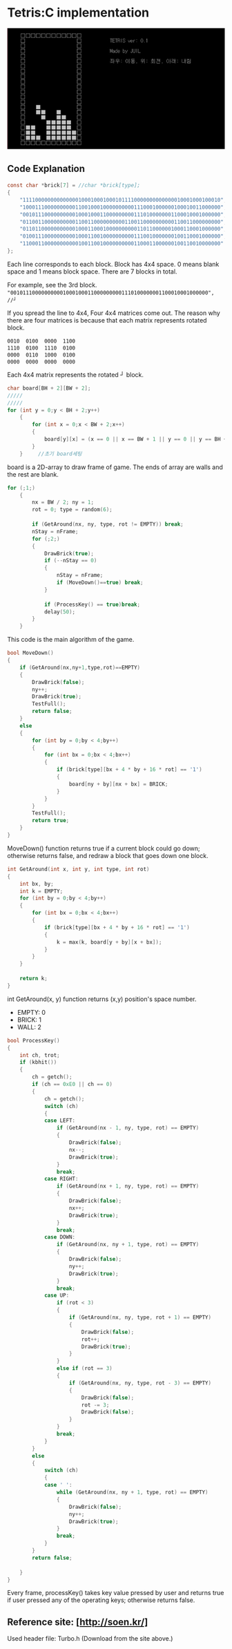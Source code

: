 # Tetris:C implementation
![figure](./tetrisfigure.png)

## Code Explanation

```c
const char *brick[7] = //char *brick[type];
{
	"1111000000000000001000100010001011110000000000000010001000100010",	//ㅡ
	"1000111000000000011001000100000000001110001000000100010011000000",	//└
	"0010111000000000010001000110000000001110100000001100010001000000",	//┘
	"0110011000000000011001100000000001100110000000000110011000000000",	//ㅁ
	"0110110000000000010001100010000000000110110000001000110001000000",	//S
	"0100111000000000010001100100000000001110010000000100110001000000",	//ㅗ
	"1100011000000000001001100100000000001100011000000100110010000000"	//Z
};
```
Each line corresponds to each block. Block has 4x4 space. 0 means blank space and 1 means block space. There are 7 blocks in total.

For example, see the 3rd block. 
`"0010111000000000010001000110000000001110100000001100010001000000",	//┘`

If you spread the line to 4x4, Four 4x4 matrices come out. The reason why there are four matrices is because that each matrix represents rotated block. 
```
0010  0100  0000  1100
1110  0100  1110  0100
0000  0110  1000  0100
0000  0000  0000  0000
```
Each 4x4 matrix represents the rotated ┘ block.
```c
char board[BH + 2][BW + 2];
/////
/////
for (int y = 0;y < BH + 2;y++)
	{
		for (int x = 0;x < BW + 2;x++)
		{
			board[y][x] = (x == 0 || x == BW + 1 || y == 0 || y == BH + 1) ? WALL : EMPTY;
		}
	}	  //초기 board세팅
```
board is a 2D-array to draw frame of game. The ends of array are walls and the rest are blank.

```c
for (;1;)
	{
		nx = BW / 2; ny = 1;
		rot = 0; type = random(6);
		
		if (GetAround(nx, ny, type, rot != EMPTY)) break;
		nStay = nFrame;
		for (;2;)
		{	
			DrawBrick(true);
			if (--nStay == 0)
			{
				nStay = nFrame;
				if (MoveDown()==true) break;
			}
			
			if (ProcessKey() == true)break;
			delay(50);			
		}
	}
```
This code is the main algorithm of the game.  
```c
bool MoveDown()
{
	if (GetAround(nx,ny+1,type,rot)==EMPTY)
	{
		DrawBrick(false);
		ny++;
		DrawBrick(true);
		TestFull();
		return false;
	}
	else
	{
		for (int by = 0;by < 4;by++)
		{
			for (int bx = 0;bx < 4;bx++)
			{
				if (brick[type][bx + 4 * by + 16 * rot] == '1')
				{
					board[ny + by][nx + bx] = BRICK;
				}
			}
		}
		TestFull();		
		return true;
	}
}
```
MoveDown() function returns true if a current block could go down; otherwise returns false, and redraw a block that goes down one block. 
```c
int GetAround(int x, int y, int type, int rot)
{
	int bx, by;
	int k = EMPTY;
	for (int by = 0;by < 4;by++)
	{
		for (int bx = 0;bx < 4;bx++)
		{
			if (brick[type][bx + 4 * by + 16 * rot] == '1')
			{
				k = max(k, board[y + by][x + bx]);
			}
		}
	}
	
	return k;
}
```
int GetAround(x, y) function returns (x,y) position's space number.
- EMPTY: 0
- BRICK: 1
- WALL: 2
```c
bool ProcessKey()
{
	int ch, trot;
	if (kbhit())
	{
		ch = getch();
		if (ch == 0xE0 || ch == 0)
		{
			ch = getch();
			switch (ch)
			{
			case LEFT:
				if (GetAround(nx - 1, ny, type, rot) == EMPTY)
				{
					DrawBrick(false);
					nx--;
					DrawBrick(true);
				}
				break;
			case RIGHT:
				if (GetAround(nx + 1, ny, type, rot) == EMPTY)
				{
					DrawBrick(false);
					nx++;
					DrawBrick(true);
				}
				break;
			case DOWN:
				if (GetAround(nx, ny + 1, type, rot) == EMPTY)
				{
					DrawBrick(false);
					ny++;
					DrawBrick(true);
				}
				break;
			case UP:
				if (rot < 3)
				{
					if (GetAround(nx, ny, type, rot + 1) == EMPTY)
					{
						DrawBrick(false);
						rot++;
						DrawBrick(true);
					}
				}
				else if (rot == 3)
				{
					if (GetAround(nx, ny, type, rot - 3) == EMPTY)
					{
						DrawBrick(false);
						rot -= 3;
						DrawBrick(false);
					}
				}
				break;
			}
		}
		else
		{
			switch (ch)
			{
			case ' ':
				while (GetAround(nx, ny + 1, type, rot) == EMPTY)
				{
					DrawBrick(false);
					ny++;
					DrawBrick(true);
				}
				break;
			}
		}
		return false;

	}
}
```
Every frame, processKey() takes key value pressed by user and returns true if user pressed any of the operating keys; otherwise returns false.

## Reference site: [http://soen.kr/]
Used header file: Turbo.h (Download from the site above.)


